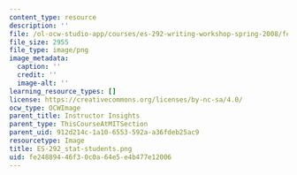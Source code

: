 ```yaml
---
content_type: resource
description: ''
file: /ol-ocw-studio-app/courses/es-292-writing-workshop-spring-2008/fe24889446f30c0a64e5e4b477e12006_ES-292_stat-students.png
file_size: 2955
file_type: image/png
image_metadata:
  caption: ''
  credit: ''
  image-alt: ''
learning_resource_types: []
license: https://creativecommons.org/licenses/by-nc-sa/4.0/
ocw_type: OCWImage
parent_title: Instructor Insights
parent_type: ThisCourseAtMITSection
parent_uid: 912d214c-1a10-6553-592a-a36fdeb25ac9
resourcetype: Image
title: ES-292_stat-students.png
uid: fe248894-46f3-0c0a-64e5-e4b477e12006
---
```

